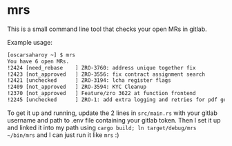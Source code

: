 # mrs

This is a small command line tool that checks your open MRs in gitlab.

Example usage:

```bash
[oscarsaharoy ~] $ mrs
You have 6 open MRs.
!2424 [need_rebase    ] ZRO-3760: address unique together fix
!2423 [not_approved   ] ZRO-3556: fix contract assignment search
!2421 [unchecked      ] ZRO-3194: lcha register flags
!2409 [not_approved   ] ZRO-3594: KYC Cleanup
!2370 [not_approved   ] Feature/zro 3622 at function frontend
!2245 [unchecked      ] ZRO-1: add extra logging and retries for pdf generation
```

To get it up and running, update the 2 lines in `src/main.rs` with your gitlab username and path to .env file containing your gitlab token. Then I set it up and linked it into my path using `cargo build; ln target/debug/mrs ~/bin/mrs` and I can just run it like `mrs` :)

